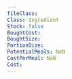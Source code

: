 ```yaml
---
fileClass: 
Class: Ingredient
Stock: false
BoughtCost: 
BoughtSize: 
PortionSize: 
PotentialMeals: NaN
CostPerMeal: NaN
Cost: 
---
```

